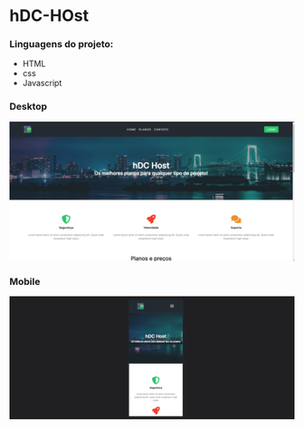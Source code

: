 # hDC-HOst

### Linguagens do projeto:

* HTML
* css 
* Javascript

### Desktop

![desktop](img/Screenshot%20(30).png)

### Mobile


![mobile](img/Screenshot%20(31).png)